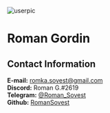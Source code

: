 ![userpic](https://live.staticflickr.com/65535/51750449843_90fde55efa_b.jpg "Me with a dog")

# Roman Gordin

## Contact Information
**E-mail:** [romka.sovest@gmail.com](mailto:romka.sovest@gmail.com)  
**Discord:** Roman G.#2619  
**Telegram:** [@Roman_Sovest](https://tlgg.ru/Roman_Sovest/)  
**Github:** [RomanSovest](https://github.com/RomanSovest/)
